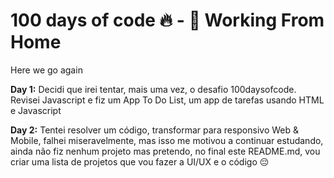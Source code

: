# 100 days of code 🔥 - 🏡 Working From Home

Here we go again



**Day 1:** Decidi que irei tentar, mais uma vez, o desafio 100daysofcode. Revisei Javascript e fiz um App To Do List, um app de tarefas usando HTML e Javascript

**Day 2:** Tentei resolver um código, transformar para responsivo Web & Mobile, falhei miseravelmente, mas isso me motivou a continuar estudando, ainda não fiz nenhum projeto mas pretendo, no final este README.md, vou criar uma lista de projetos que vou fazer a UI/UX e o código 😔 
